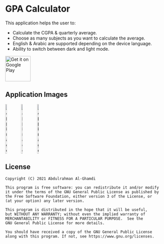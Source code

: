 # GPA Calculator

This application helps the user to:
* Calculate the CGPA & quarterly average.
* Choose as many subjects as you want to calculate the average.
* English & Arabic are supported depending on the device language.
* Ability to switch between dark and light mode.

<a href='https://play.google.com/store/apps/details?id=com.ss.gpacalculator'><img alt='Get it on Google Play' 
src='https://play.google.com/intl/en_us/badges/images/generic/en_badge_web_generic.png' height='80px'/></a>

## Application Images

<div style="display:flex;">
<img alt="App image" src="https://i.ibb.co/L5jtqzV/1.png" width="10%">
<img alt="App image" src="https://i.ibb.co/hWZ9d8q/2.png" width="10%">
<img alt="App image" src="https://i.ibb.co/4FyHb9p/3.png" width="10%">
</div>

## License

```
Copyright (C) 2021 Abdulrahman Al-Ghamdi

This program is free software: you can redistribute it and/or modify
it under the terms of the GNU General Public License as published by
the Free Software Foundation, either version 3 of the License, or
(at your option) any later version.

This program is distributed in the hope that it will be useful,
but WITHOUT ANY WARRANTY; without even the implied warranty of
MERCHANTABILITY or FITNESS FOR A PARTICULAR PURPOSE.  See the
GNU General Public License for more details.

You should have received a copy of the GNU General Public License
along with this program. If not, see https://www.gnu.org/licenses.
```
